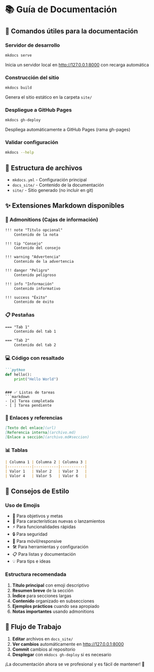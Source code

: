 # 📚 Guía de Documentación

## 🚀 Comandos útiles para la documentación

### Servidor de desarrollo
```bash
mkdocs serve
```
Inicia un servidor local en http://127.0.0.1:8000 con recarga automática

### Construcción del sitio
```bash
mkdocs build
```
Genera el sitio estático en la carpeta `site/`

### Despliegue a GitHub Pages
```bash
mkdocs gh-deploy
```
Despliega automáticamente a GitHub Pages (rama gh-pages)

### Validar configuración
```bash
mkdocs --help
```

## 📂 Estructura de archivos
- `mkdocs.yml` - Configuración principal
- `docs_site/` - Contenido de la documentación
- `site/` - Sitio generado (no incluir en git)

## ✨ Extensiones Markdown disponibles

### 📢 Admonitions (Cajas de información)
```markdown
!!! note "Título opcional"
    Contenido de la nota

!!! tip "Consejo"
    Contenido del consejo

!!! warning "Advertencia"
    Contenido de la advertencia

!!! danger "Peligro"
    Contenido peligroso

!!! info "Información"
    Contenido informativo

!!! success "Éxito"
    Contenido de éxito
```

### 📋 Pestañas
```markdown
=== "Tab 1"
    Contenido del tab 1

=== "Tab 2"
    Contenido del tab 2
```

### 💻 Código con resaltado
```markdown
```python
def hello():
    print("Hello World")
```
```

### ✅ Listas de tareas
```markdown
- [x] Tarea completada
- [ ] Tarea pendiente
```

### 🔗 Enlaces y referencias
```markdown
[Texto del enlace](url)
[Referencia interna](archivo.md)
[Enlace a sección](archivo.md#seccion)
```

### 📊 Tablas
```markdown
| Columna 1 | Columna 2 | Columna 3 |
|-----------|-----------|-----------|
| Valor 1   | Valor 2   | Valor 3   |
| Valor 4   | Valor 5   | Valor 6   |
```

## 🎨 Consejos de Estilo

### Uso de Emojis
- 🎯 Para objetivos y metas
- 🚀 Para características nuevas o lanzamientos
- ⚡ Para funcionalidades rápidas
- 🔒 Para seguridad
- 📱 Para móvil/responsive
- 🛠️ Para herramientas y configuración
- 📋 Para listas y documentación
- 💡 Para tips e ideas

### Estructura recomendada
1. **Título principal** con emoji descriptivo
2. **Resumen breve** de la sección
3. **Índice** para secciones largas
4. **Contenido** organizado en subsecciones
5. **Ejemplos prácticos** cuando sea apropiado
6. **Notas importantes** usando admonitions

## 🔄 Flujo de Trabajo

1. **Editar** archivos en `docs_site/`
2. **Ver cambios** automáticamente en http://127.0.0.1:8000
3. **Commit** cambios al repositorio
4. **Desplegar** con `mkdocs gh-deploy` si es necesario

¡La documentación ahora se ve profesional y es fácil de mantener! 🎉

